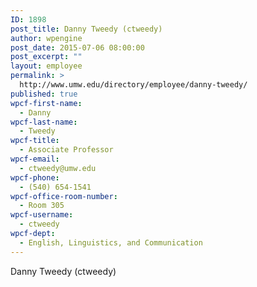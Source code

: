 ```yaml
---
ID: 1898
post_title: Danny Tweedy (ctweedy)
author: wpengine
post_date: 2015-07-06 08:00:00
post_excerpt: ""
layout: employee
permalink: >
  http://www.umw.edu/directory/employee/danny-tweedy/
published: true
wpcf-first-name:
  - Danny
wpcf-last-name:
  - Tweedy
wpcf-title:
  - Associate Professor
wpcf-email:
  - ctweedy@umw.edu
wpcf-phone:
  - (540) 654-1541
wpcf-office-room-number:
  - Room 305
wpcf-username:
  - ctweedy
wpcf-dept:
  - English, Linguistics, and Communication
---
```

Danny Tweedy (ctweedy)